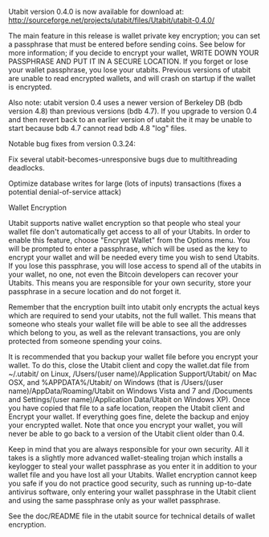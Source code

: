 Utabit version 0.4.0 is now available for download at:
http://sourceforge.net/projects/utabit/files/Utabit/utabit-0.4.0/

The main feature in this release is wallet private key encryption;
you can set a passphrase that must be entered before sending coins.
See below for more information; if you decide to encrypt your wallet,
WRITE DOWN YOUR PASSPHRASE AND PUT IT IN A SECURE LOCATION. If you
forget or lose your wallet passphrase, you lose your utabits.
Previous versions of utabit are unable to read encrypted wallets,
and will crash on startup if the wallet is encrypted.

Also note: utabit version 0.4 uses a newer version of Berkeley DB
(bdb version 4.8) than previous versions (bdb 4.7). If you upgrade
to version 0.4 and then revert back to an earlier version of utabit
the it may be unable to start because bdb 4.7 cannot read bdb 4.8
"log" files.


Notable bug fixes from version 0.3.24:

Fix several utabit-becomes-unresponsive bugs due to multithreading
deadlocks.

Optimize database writes for large (lots of inputs) transactions
(fixes a potential denial-of-service attack)


Wallet Encryption

Utabit supports native wallet encryption so that people who steal your
wallet file don't automatically get access to all of your Utabits.
In order to enable this feature, choose "Encrypt Wallet" from the
Options menu.  You will be prompted to enter a passphrase, which
will be used as the key to encrypt your wallet and will be needed
every time you wish to send Utabits.  If you lose this passphrase,
you will lose access to spend all of the utabits in your wallet,
no one, not even the Bitcoin developers can recover your Utabits.
This means you are responsible for your own security, store your
passphrase in a secure location and do not forget it.

Remember that the encryption built into utabit only encrypts the
actual keys which are required to send your utabits, not the full
wallet.  This means that someone who steals your wallet file will
be able to see all the addresses which belong to you, as well as the
relevant transactions, you are only protected from someone spending
your coins.

It is recommended that you backup your wallet file before you
encrypt your wallet.  To do this, close the Utabit client and
copy the wallet.dat file from ~/.utabit/ on Linux, /Users/(user
name)/Application Support/Utabit/ on Mac OSX, and %APPDATA%/Utabit/
on Windows (that is /Users/(user name)/AppData/Roaming/Utabit on
Windows Vista and 7 and /Documents and Settings/(user name)/Application
Data/Utabit on Windows XP).  Once you have copied that file to a
safe location, reopen the Utabit client and Encrypt your wallet.
If everything goes fine, delete the backup and enjoy your encrypted
wallet.  Note that once you encrypt your wallet, you will never be
able to go back to a version of the Utabit client older than 0.4.

Keep in mind that you are always responsible for your own security.
All it takes is a slightly more advanced wallet-stealing trojan which
installs a keylogger to steal your wallet passphrase as you enter it
in addition to your wallet file and you have lost all your Utabits.
Wallet encryption cannot keep you safe if you do not practice
good security, such as running up-to-date antivirus software, only
entering your wallet passphrase in the Utabit client and using the
same passphrase only as your wallet passphrase.

See the doc/README file in the utabit source for technical details
of wallet encryption.
